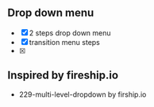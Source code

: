 ## Drop down menu

- [x] 2 steps drop down menu
- [x] transition menu steps
- [x]

## Inspired by fireship.io

- 229-multi-level-dropdown by firship.io
